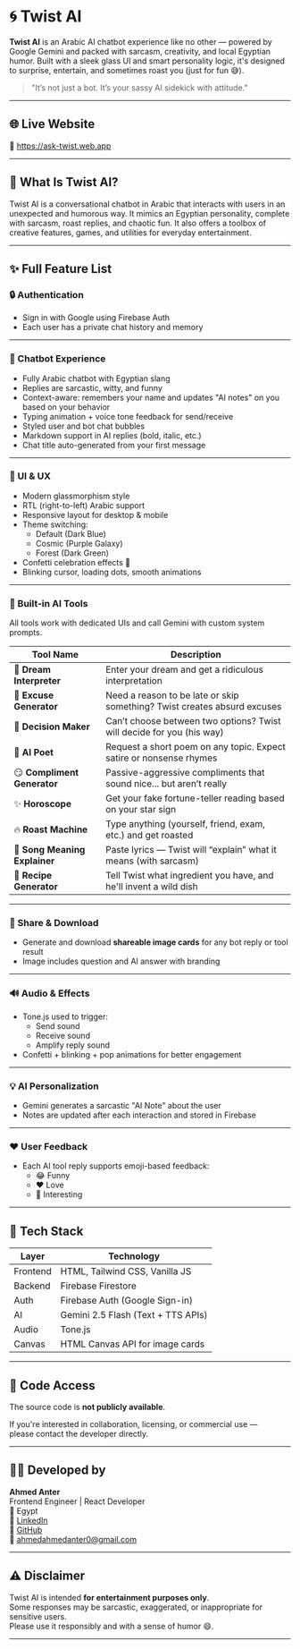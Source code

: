 # 🌀 Twist AI

**Twist AI** is an Arabic AI chatbot experience like no other — powered by Google Gemini and packed with sarcasm, creativity, and local Egyptian humor. Built with a sleek glass UI and smart personality logic, it's designed to surprise, entertain, and sometimes roast you (just for fun 😅).

> "It’s not just a bot. It’s your sassy AI sidekick with attitude."

---

## 🌐 Live Website

🔗 https://ask-twist.web.app

---

## 🎯 What Is Twist AI?

Twist AI is a conversational chatbot in Arabic that interacts with users in an unexpected and humorous way. It mimics an Egyptian personality, complete with sarcasm, roast replies, and chaotic fun. It also offers a toolbox of creative features, games, and utilities for everyday entertainment.

---

## ✨ Full Feature List

### 🔒 Authentication
- Sign in with Google using Firebase Auth
- Each user has a private chat history and memory

---

### 💬 Chatbot Experience
- Fully Arabic chatbot with Egyptian slang
- Replies are sarcastic, witty, and funny
- Context-aware: remembers your name and updates "AI notes" on you based on your behavior
- Typing animation + voice tone feedback for send/receive
- Styled user and bot chat bubbles
- Markdown support in AI replies (bold, italic, etc.)
- Chat title auto-generated from your first message

---

### 🎨 UI & UX
- Modern glassmorphism style
- RTL (right-to-left) Arabic support
- Responsive layout for desktop & mobile
- Theme switching:
  - Default (Dark Blue)
  - Cosmic (Purple Galaxy)
  - Forest (Dark Green)
- Confetti celebration effects 🎉
- Blinking cursor, loading dots, smooth animations

---

### 🧰 Built-in AI Tools

All tools work with dedicated UIs and call Gemini with custom system prompts.

| Tool Name                        | Description |
|----------------------------------|-------------|
| 🌙 **Dream Interpreter**         | Enter your dream and get a ridiculous interpretation |
| 🏃 **Excuse Generator**          | Need a reason to be late or skip something? Twist creates absurd excuses |
| 🤔 **Decision Maker**            | Can’t choose between two options? Twist will decide for you (his way) |
| 📜 **AI Poet**                   | Request a short poem on any topic. Expect satire or nonsense rhymes |
| 😏 **Compliment Generator**      | Passive-aggressive compliments that sound nice... but aren’t really |
| ✨ **Horoscope**                 | Get your fake fortune-teller reading based on your star sign |
| 🔥 **Roast Machine**             | Type anything (yourself, friend, exam, etc.) and get roasted |
| 🎵 **Song Meaning Explainer**    | Paste lyrics — Twist will “explain” what it means (with sarcasm) |
| 🍳 **Recipe Generator**          | Tell Twist what ingredient you have, and he'll invent a wild dish |


---

### 📸 Share & Download
- Generate and download **shareable image cards** for any bot reply or tool result
- Image includes question and AI answer with branding

---

### 🔊 Audio & Effects
- Tone.js used to trigger:
  - Send sound
  - Receive sound
  - Amplify reply sound
- Confetti + blinking + pop animations for better engagement

---

### 💡 AI Personalization
- Gemini generates a sarcastic "AI Note" about the user
- Notes are updated after each interaction and stored in Firebase

---

### ❤️ User Feedback
- Each AI tool reply supports emoji-based feedback:
  - 😂 Funny
  - ❤️ Love
  - 🤔 Interesting

---

## 🧠 Tech Stack

| Layer        | Technology                          |
|--------------|--------------------------------------|
| Frontend     | HTML, Tailwind CSS, Vanilla JS       |
| Backend      | Firebase Firestore                   |
| Auth         | Firebase Auth (Google Sign-in)       |
| AI           | Gemini 2.5 Flash (Text + TTS APIs)   |
| Audio        | Tone.js                              |
| Canvas       | HTML Canvas API for image cards      |

---

## 🔐 Code Access

The source code is **not publicly available**.

If you're interested in collaboration, licensing, or commercial use —  
please contact the developer directly.

---

## 👨‍💻 Developed by

**Ahmed Anter**  
Frontend Engineer | React Developer  
📍 Egypt  
🔗 [LinkedIn](https://www.linkedin.com/in/ahmedahmedanter/)  
🔗 [GitHub](https://github.com/AhmedAhmedAnter)  
📧 ahmedahmedanter0@gmail.com

---

## ⚠️ Disclaimer

Twist AI is intended **for entertainment purposes only**.  
Some responses may be sarcastic, exaggerated, or inappropriate for sensitive users.  
Please use it responsibly and with a sense of humor 😄.

---
